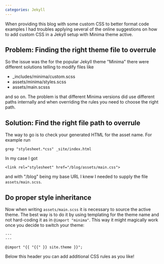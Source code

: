```yaml
---
categories: Jekyll
---
```

When providing this blog with some custom CSS to better format
code examples I had troubles applying several of the online suggestions
on how to add custom CSS in a Jekyll setup with Minima theme active.

## Problem: Finding the right theme file to overrule

So the issue was the for the popular Jekyll theme "Minima" there were
different solutions telling to modify files like

- _includes/minima/custom.scss
- assets/minima/styles.scss
- assets/main.scsss

and so on. The problem is that different Minima versions did use 
different paths internally and when overriding the rules you need
to choose the right path.

## Solution: Find the right file path to overrule

The way to go is to check your generated HTML for the asset name.
For example run

    grep "stylesheet.*css" _site/index.html

In my case I got

    <link rel="stylesheet" href="/blog/assets/main.css">

and with "/blog" being my base URL I knew I needed to supply
the file `assets/main.scss`.

## Do proper style inheritance

Now when writing `assets/main.scss` it is necessary to source the
active theme. The best way is to do it by using templating for the
theme name and not hard-coding it as in `@import "minima"`. This
way it might magically work once you decide to switch your theme:

    ---
    ---
    
    @import "{{ "{{" }} site.theme }}";

Below this header you can add additional CSS rules as you like!

    
